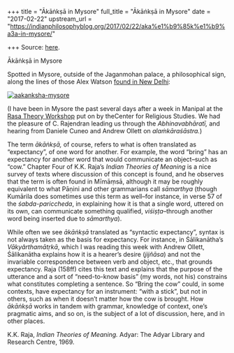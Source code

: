 +++
title = "Ākāṅkṣā in Mysore"
full_title = "Ākāṅkṣā in Mysore"
date = "2017-02-22"
upstream_url = "https://indianphilosophyblog.org/2017/02/22/aka%e1%b9%85k%e1%b9%a3a-in-mysore/"

+++
Source: [here](https://indianphilosophyblog.org/2017/02/22/aka%e1%b9%85k%e1%b9%a3a-in-mysore/).

Ākāṅkṣā in Mysore

Spotted in Mysore, outside of the Jaganmohan palace, a philosophical
sign, along the lines of those Alex Watson [found in New
Delhi](http://indianphilosophyblog.org/2015/09/11/signs-of-nyaya-mima%e1%b9%83sa-and-one-of-the-prama%e1%b9%87as-on-the-streets-of-new-delhi/):

[![aakanksha-mysore](http://indianphilosophyblog.org/wp-content/uploads/sites/2/2017/02/aakanksha-mysore-300x225.jpeg)](http://indianphilosophyblog.org/wp-content/uploads/sites/2/2017/02/aakanksha-mysore.jpeg)

(I have been in Mysore the past several days after a week in Manipal at
the [Rasa Theory
Workshop](https://kashuradab.wordpress.com/workshop-on-the-rasa-theory/)
put on by theCenter for Religious Studies. We had the pleasure of C.
Rajendran leading us through the *Abhinavabhāratī,* and hearing from
Daniele Cuneo and Andrew Ollett on *alaṁkāraśāstra.*)

The term *ākāṅkṣā,* of course, refers to what is often translated as
“expectancy”, of one word for another. For example, the word “bring” has
an expectancy for another word that would communicate an object–such as
“cow.” Chapter Four of K.K. Raja’s *Indian Theories of Meaning* is a
nice survey of texts where discussion of this concept is found, and he
observes that the term is often found in Mīmāṃsā, although it may be
roughly equivalent to what Pāṇini and other grammarians call *sāmarthya*
(though Kumārila does sometimes use this term as well–for instance, in
verse 57 of the *śabda-pariccheda*, in explaining how it is that a
single word, uttered on its own, can communicate something qualified,
*viśiṣṭa*–through another word being inserted due to *sāmarthya*).

While often we see *ākāṅkṣā* translated as “syntactic expectancy”,
syntax is not always taken as the basis for expectancy. For instance, in
Śālikanātha’s *Vākyârthamātṛkā*, which I was reading this week with
Andrew Ollett, Śālikanātha explains how it is a hearer’s desire
(*jijñāsa*) and not the invariable correspondence between verb and
object, etc., that grounds expectancy. Raja (158ff) cites this text and
explains that the purpose of the utterance and a sort of “need-to-know
basis” (my words, not his) constrains what constitutes completing a
sentence. So “Bring the cow” could, in some contexts, have expectancy
for an instrument: “with a stick”, but not in others, such as when it
doesn’t matter how the cow is brought. How *ākāṅkṣā* works in tandem
with grammar, knowledge of context, one’s pragmatic aims, and so on, is
the subject of a lot of discussion, here, and in other places.

K.K. Raja, *Indian Theories of Meaning.* Adyar: The Adyar Library and
Research Centre, 1969.
